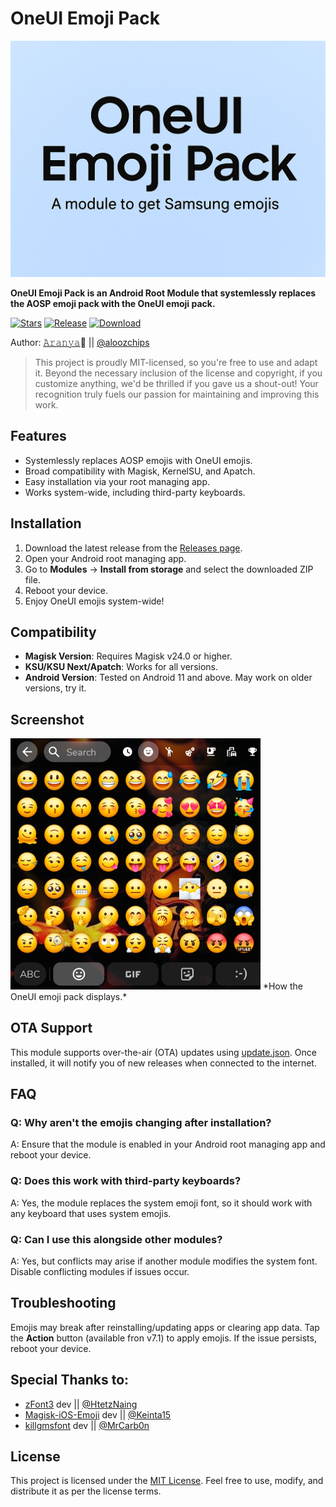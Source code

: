 # OneUI Emoji Pack
<img src="https://github.com/aloozchips/OneUIEmojiPack/blob/main/banner.png">

**OneUI Emoji Pack is an Android Root Module that systemlessly replaces the AOSP emoji pack with the OneUI emoji pack.**

[![Stars](https://img.shields.io/github/stars/aloozchips/OneUIEmojiPack?label=Stars&color=blue)](https://github.com/aloozchips/OneUIEmojiPack)
[![Release](https://img.shields.io/github/v/release/aloozchips/OneUIEmojiPack?label=Release&logo=github)](https://github.com/aloozchips/OneUIEmojiPack/releases/latest)
[![Download](https://img.shields.io/github/downloads/aloozchips/OneUIEmojiPack/total?label=Downloads&logo=github)](https://github.com/aloozchips/OneUIEmojiPack/releases/)

Author: [𝙰𝚛𝚊𝚗𝚢𝚊](https://github.com/aloozchips)🧃 || [@aloozchips](https://t.me/aloozchips)

> This project is proudly MIT-licensed, so you're free to use and adapt it. Beyond the necessary inclusion of the license and copyright, if you customize anything, we'd be thrilled if you gave us a shout-out! Your recognition truly fuels our passion for maintaining and improving this work.

## Features
- Systemlessly replaces AOSP emojis with OneUI emojis.
- Broad compatibility with Magisk, KernelSU, and Apatch.
- Easy installation via your root managing app.
- Works system-wide, including third-party keyboards.

## Installation
1. Download the latest release from the [Releases page](https://github.com/aloozchips/OneUIEmojiPack/releases/latest).
2. Open your Android root managing app.
3. Go to **Modules** → **Install from storage** and select the downloaded ZIP file.
4. Reboot your device.
5. Enjoy OneUI emojis system-wide!

## Compatibility
- **Magisk Version**: Requires Magisk v24.0 or higher.
- **KSU/KSU Next/Apatch**: Works for all versions.
- **Android Version**: Tested on Android 11 and above. May work on older versions, try it.

## Screenshot
<img src="https://github.com/aloozchips/OneUIEmojiPack/blob/main/OneUI_Emoji_Screenshot.png" alt="OneUI Emojis" width="400" />  
*How the OneUI emoji pack displays.*

## OTA Support
This module supports over-the-air (OTA) updates using [update.json](https://github.com/aloozchips/OneUIEmojiPack/blob/main/update.json). Once installed, it will notify you of new releases when connected to the internet.

## FAQ
### Q: Why aren't the emojis changing after installation?
A: Ensure that the module is enabled in your Android root managing app and reboot your device.

### Q: Does this work with third-party keyboards?
A: Yes, the module replaces the system emoji font, so it should work with any keyboard that uses system emojis.

### Q: Can I use this alongside other modules?
A: Yes, but conflicts may arise if another module modifies the system font. Disable conflicting modules if issues occur.

## Troubleshooting
Emojis may break after reinstalling/updating apps or clearing app data. Tap the **Action** button (available fron v7.1) to apply emojis. If the issue persists, reboot your device.

## Special Thanks to:
- [zFont3](https://play.google.com/store/apps/details?id=com.htetznaing.zfont2&hl=en) dev || [@HtetzNaing](https://t.me/HtetzNaing)
- [Magisk-iOS-Emoji](https://github.com/Keinta15/Magisk-iOS-Emoji) dev || [@Keinta15](https://github.com/Keinta15)
- [killgmsfont](https://github.com/MrCarb0n/killgmsfont) dev || [@MrCarb0n](https://t.me/MrCarb0n)

## License
This project is licensed under the [MIT License](https://github.com/aloozchips/OneUIEmojiPack/blob/main/LICENSE). Feel free to use, modify, and distribute it as per the license terms.
